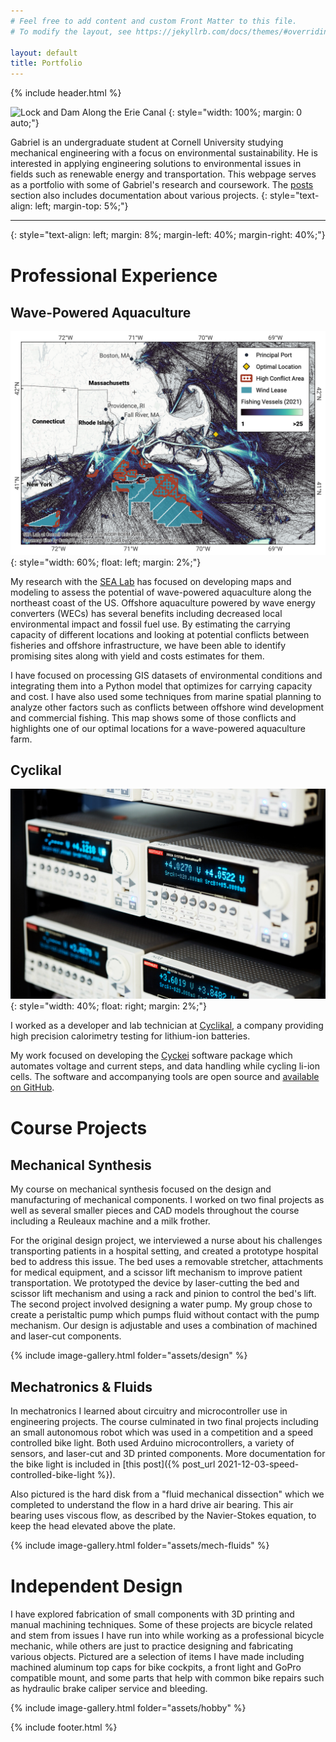 ```yaml
---
# Feel free to add content and custom Front Matter to this file.
# To modify the layout, see https://jekyllrb.com/docs/themes/#overriding-theme-defaults

layout: default
title: Portfolio
---
```


{% include header.html %}

![Lock and Dam Along the Erie Canal](/assets/wallpaper-erie-canal.jpg)
{: style="width: 100%; margin: 0 auto;"}

Gabriel is an undergraduate student at Cornell University studying mechanical engineering with a focus on environmental sustainability.
He is interested in applying engineering solutions to environmental issues in fields such as renewable energy and transportation. This webpage serves as a portfolio with some of Gabriel's research and coursework. The [posts](/posts) section also includes documentation about various projects.
{: style="text-align: left; margin-top: 5%;"}

---
{: style="text-align: left; margin: 8%; margin-left: 40%; margin-right: 40%;"}

# Professional Experience

## Wave-Powered Aquaculture

[![Map of Fishing Conflicts](/assets/conflicts-map.png)](/assets/conflicts-map.png)
{: style="width: 60%; float: left; margin: 2%;"}

My research with the [SEA Lab](https://sea.mae.cornell.edu/) has focused on developing maps and modeling to assess the potential of wave-powered aquaculture along the northeast coast of the US. Offshore aquaculture powered by wave energy converters (WECs) has several benefits including decreased local environmental impact and fossil fuel use. By estimating the carrying capacity of different locations and looking at potential conflicts between fisheries and offshore infrastructure, we have been able to identify promising sites along with yield and costs estimates for them.

I have focused on processing GIS datasets of environmental conditions and integrating them into a Python model that optimizes for carrying capacity and cost. I have also used some techniques from marine spatial planning to analyze other factors such as conflicts between offshore wind development and commercial fishing. This map shows some of those conflicts and highlights one of our optimal locations for a wave-powered aquaculture farm.

## Cyclikal

![Rack of Keithley Power Supplies](/assets/keithleys.jpg)
{: style="width: 40%; float: right; margin: 2%;"}

I worked as a developer and lab technician at [Cyclikal](https://cyclikal.com/), a company providing high precision calorimetry testing for lithium-ion batteries.

My work focused on developing the [Cyckei](https://docs.cyclikal.com/projects/cyckei/en/stable/) software package which automates voltage and current steps, and data handling while cycling li-ion cells. The software and accompanying tools are open source and [available on GitHub](https://github.com/cyclikal/cyckei).

# Course Projects

## Mechanical Synthesis

My course on mechanical synthesis focused on the design and manufacturing of mechanical components. I worked on two final projects as well as several smaller pieces and CAD models throughout the course including a Reuleaux machine and a milk frother.

For the original design project, we interviewed a nurse about his challenges transporting patients in a hospital setting, and created a prototype hospital bed to address this issue. The bed uses a removable stretcher, attachments for medical equipment, and a scissor lift mechanism to improve patient transportation. We prototyped the device by laser-cutting the bed and scissor lift mechanism and using a rack and pinion to control the bed's lift. The second project involved designing a water pump. My group chose to create a peristaltic pump which pumps fluid without contact with the pump mechanism. Our design is adjustable and uses a combination of machined and laser-cut components.

{% include image-gallery.html folder="assets/design" %}

## Mechatronics & Fluids

In mechatronics I learned about circuitry and microcontroller use in engineering projects. The course culminated in two final projects including an small autonomous robot which was used in a competition and a speed controlled bike light. Both used Arduino microcontrollers, a variety of sensors, and laser-cut and 3D printed components. More documentation for the bike light is included in [this post]({% post_url 2021-12-03-speed-controlled-bike-light %}).

Also pictured is the hard disk from a "fluid mechanical dissection" which we completed to understand the flow in a hard drive air bearing. This air bearing uses viscous flow, as described by the Navier-Stokes equation, to keep the head elevated above the plate.

{% include image-gallery.html folder="assets/mech-fluids" %}

# Independent Design

I have explored fabrication of small components with 3D printing and manual machining techniques. Some of these projects are bicycle related and stem from issues I have run into while working as a professional bicycle mechanic, while others are just to practice designing and fabricating various objects. Pictured are a selection of items I have made including machined aluminum top caps for bike cockpits, a front light and GoPro compatible mount, and some parts that help with common bike repairs such as hydraulic brake caliper service and bleeding.

{% include image-gallery.html folder="assets/hobby" %}

<style>
  h1 {
    margin-top: 8%;
  }
</style>

<script type="text/javascript" src="/js/lightbox.js"></script>
<link rel="stylesheet" href="/css/lightbox.css">

{% include footer.html %}

